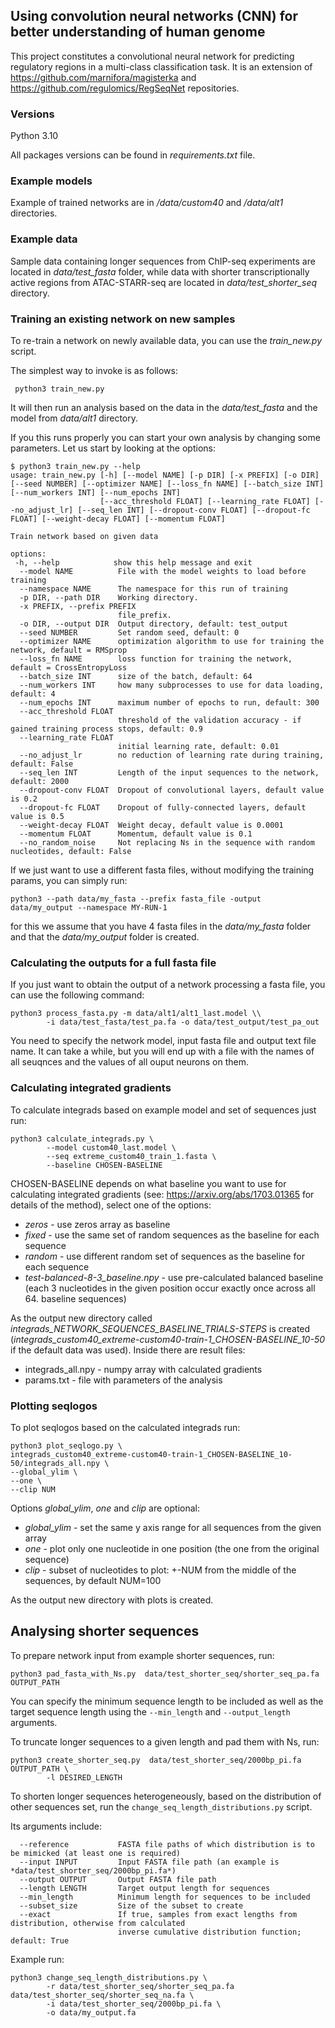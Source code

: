 ## Using convolution neural networks (CNN) for better understanding of human genome

This project constitutes a convolutional neural network for predicting regulatory regions in a multi-class classification task.
It is an extension of https://github.com/marnifora/magisterka and https://github.com/regulomics/RegSeqNet repositories.

### Versions
Python 3.10

All packages versions can be found in *requirements.txt* file.


### Example models

Example of trained networks are in */data/custom40* and */data/alt1* directories.


### Example data

Sample data containing longer sequences from ChIP-seq experiments are located in *data/test_fasta* folder, while data with shorter transcriptionally active regions from ATAC-STARR-seq are located in *data/test_shorter_seq* directory.


### Training an existing network on new samples

To re-train a network on newly available data, you can use the *train_new.py* script.

The simplest way to invoke is as follows:

```
 python3 train_new.py 
```

It will then run an analysis based on the data in the *data/test_fasta* and the model from *data/alt1* directory.

If you this runs properly you can start your own analysis by changing some parameters. Let us start by looking at the options:

```
$ python3 train_new.py --help
usage: train_new.py [-h] [--model NAME] [-p DIR] [-x PREFIX] [-o DIR] [--seed NUMBER] [--optimizer NAME] [--loss_fn NAME] [--batch_size INT] [--num_workers INT] [--num_epochs INT]
                    [--acc_threshold FLOAT] [--learning_rate FLOAT] [--no_adjust_lr] [--seq_len INT] [--dropout-conv FLOAT] [--dropout-fc FLOAT] [--weight-decay FLOAT] [--momentum FLOAT]

Train network based on given data

options:
 -h, --help            show this help message and exit
  --model NAME          File with the model weights to load before training
  --namespace NAME      The namespace for this run of training
  -p DIR, --path DIR    Working directory.
  -x PREFIX, --prefix PREFIX
                        file_prefix.
  -o DIR, --output DIR  Output directory, default: test_output
  --seed NUMBER         Set random seed, default: 0
  --optimizer NAME      optimization algorithm to use for training the network, default = RMSprop
  --loss_fn NAME        loss function for training the network, default = CrossEntropyLoss
  --batch_size INT      size of the batch, default: 64
  --num_workers INT     how many subprocesses to use for data loading, default: 4
  --num_epochs INT      maximum number of epochs to run, default: 300
  --acc_threshold FLOAT
                        threshold of the validation accuracy - if gained training process stops, default: 0.9
  --learning_rate FLOAT
                        initial learning rate, default: 0.01
  --no_adjust_lr        no reduction of learning rate during training, default: False
  --seq_len INT         Length of the input sequences to the network, default: 2000
  --dropout-conv FLOAT  Dropout of convolutional layers, default value is 0.2
  --dropout-fc FLOAT    Dropout of fully-connected layers, default value is 0.5
  --weight-decay FLOAT  Weight decay, default value is 0.0001
  --momentum FLOAT      Momentum, default value is 0.1
  --no_random_noise     Not replacing Ns in the sequence with random nucleotides, default: False
```

If we just want to use a different fasta files, without modifying the training params, you can simply run:

```
python3 --path data/my_fasta --prefix fasta_file -output data/my_output --namespace MY-RUN-1
```

for this we assume that you have 4 fasta files in the *data/my_fasta* folder and that the *data/my_output* folder is created. 



### Calculating the outputs for a full fasta file

If you just want to obtain the output of a network processing a fasta file, you can use the following command:

```
python3 process_fasta.py -m data/alt1/alt1_last.model \\
        -i data/test_fasta/test_pa.fa -o data/test_output/test_pa_out
```

You need to specify the network model, input fasta file and output text file name. It can take a while, but you will end up with a file with the names of all seuqnces and the values of all ouput neurons on them.



### Calculating integrated gradients

To calculate integrads based on example model and set of sequences just run:

```
python3 calculate_integrads.py \
        --model custom40_last.model \
        --seq extreme_custom40_train_1.fasta \
        --baseline CHOSEN-BASELINE
```
CHOSEN-BASELINE depends on what baseline you want to use for calculating 
integrated gradients (see: https://arxiv.org/abs/1703.01365 for details 
of the method), select one of the options:
- *zeros* - use zeros array as baseline
- *fixed* - use the same set of random sequences as the baseline for each 
sequence
- *random* - use different random set of sequences as the baseline for each 
sequence
- *test-balanced-8-3_baseline.npy* - use pre-calculated balanced baseline 
(each 3 nucleotides in the given position occur exactly once across all 64. baseline sequences)

As the output new directory called *integrads_NETWORK_SEQUENCES_BASELINE_TRIALS-STEPS* is created
(*integrads_custom40_extreme-custom40-train-1_CHOSEN-BASELINE_10-50* if the default data was used). 
Inside there are result files:
- integrads_all.npy - numpy array with calculated gradients
- params.txt - file with parameters of the analysis

### Plotting seqlogos

To plot seqlogos based on the calculated integrads run:
```
python3 plot_seqlogo.py \
integrads_custom40_extreme-custom40-train-1_CHOSEN-BASELINE_10-50/integrads_all.npy \
--global_ylim \
--one \
--clip NUM
```
Options *global_ylim*, *one* and *clip* are optional:
- *global_ylim* - 
set the same y axis range for all sequences from the given array
- *one* - plot only one nucleotide in one position 
(the one from the original sequence)
- *clip* - subset of nucleotides to plot: +-NUM from the middle 
of the sequences, by default NUM=100

As the output new directory with plots is created.


## Analysing shorter sequences

To prepare network input from example shorter sequences, run:

```
python3 pad_fasta_with_Ns.py  data/test_shorter_seq/shorter_seq_pa.fa  OUTPUT_PATH
```
You can specify the minimum sequence length to be included as well as the target sequence length using the `--min_length` and `--output_length` arguments.


To truncate longer sequences to a given length and pad them with Ns, run:
```
python3 create_shorter_seq.py  data/test_shorter_seq/2000bp_pi.fa  OUTPUT_PATH \
        -l DESIRED_LENGTH
```

To shorten longer sequences heterogeneously, based on the distribution of other sequences set, run the `change_seq_length_distributions.py` script.

Its arguments include:
```
  --reference           FASTA file paths of which distribution is to be mimicked (at least one is required)
  --input INPUT         Input FASTA file path (an example is *data/test_shorter_seq/2000bp_pi.fa*)
  --output OUTPUT       Output FASTA file path
  --length LENGTH       Target output length for sequences
  --min_length          Minimum length for sequences to be included
  --subset_size         Size of the subset to create
  --exact               If true, samples from exact lengths from distribution, otherwise from calculated
                        inverse cumulative distribution function; default: True
```

Example run:
```
python3 change_seq_length_distributions.py \
        -r data/test_shorter_seq/shorter_seq_pa.fa data/test_shorter_seq/shorter_seq_na.fa \
        -i data/test_shorter_seq/2000bp_pi.fa \
        -o data/my_output.fa
```

